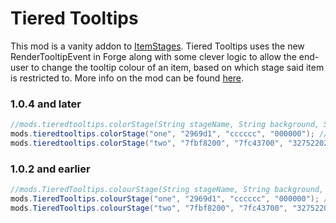 # Tiered Tooltips
This mod is a vanity addon to [ItemStages](https://minecraft.curseforge.com/projects/item-stages). Tiered Tooltips uses the new RenderTooltipEvent in Forge along with some clever logic to allow the end-user to change the tooltip colour of an item, based on which stage said item is restricted to. More info on the mod can be found [here](https://minecraft.curseforge.com/projects/tiered-tooltips).

### 1.0.4 and later
```java
//mods.tieredtooltips.colorStage(String stageName, String background, String borderStart, String borderEnd);
mods.tieredtooltips.colorStage("one", "2969d1", "cccccc", "000000"); // RGB Hex Values
mods.tieredtooltips.colorStage("two", "7fbf8200", "7fc43700", "32752202"); // ARGB Hex Values
```

### 1.0.2 and earlier
```java
//mods.TieredTooltips.colourStage(String stageName, String background, String borderStart, String borderEnd);
mods.TieredTooltips.colourStage("one", "2969d1", "cccccc", "000000"); // RGB Hex Values
mods.TieredTooltips.colourStage("two", "7fbf8200", "7fc43700", "32752202"); // ARGB Hex Values
```
